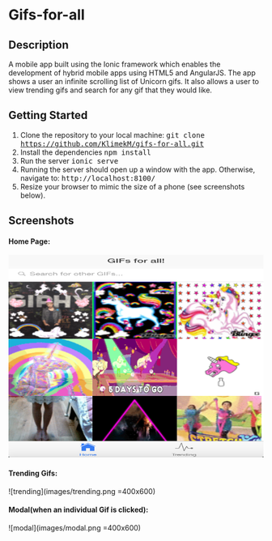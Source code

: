 # Gifs-for-all

## Description
A mobile app built using the Ionic framework which enables the development of hybrid mobile apps using HTML5 and AngularJS. The app shows a user an infinite scrolling list of Unicorn gifs. It also allows a user to view trending gifs and search for any gif that they would like.

## Getting Started
1. Clone the repository to your local machine: <tt>git clone https://github.com/KlimekM/gifs-for-all.git</tt>
2. Install the dependencies <tt>npm install</tt>
3. Run the server <tt>ionic serve</tt>
4. Running the server should open up a window with the app. Otherwise, navigate to: <tt>http://localhost:8100/</tt>
5. Resize your browser to mimic the size of a phone (see screenshots below).

## Screenshots

#### Home Page:
<img src="images/home.png" height="400" width="600" >

#### Trending Gifs:
![trending](images/trending.png =400x600)

#### Modal(when an individual Gif is clicked):
![modal](images/modal.png =400x600)

